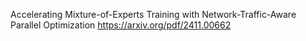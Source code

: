Accelerating Mixture-of-Experts Training with Network-Traffic-Aware Parallel Optimization
https://arxiv.org/pdf/2411.00662
